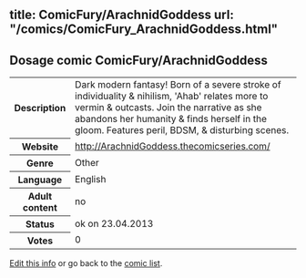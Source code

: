 title: ComicFury/ArachnidGoddess
url: "/comics/ComicFury_ArachnidGoddess.html"
---
Dosage comic ComicFury/ArachnidGoddess
-----------------------------------------

<table class="comicinfo">
<tr>
<th>Description</th><td>Dark modern fantasy! Born of a severe stroke of individuality &amp; nihilism, 'Ahab' relates more to vermin &amp; outcasts. Join the narrative as she abandons her humanity &amp; finds herself in the gloom. Features peril, BDSM, &amp; disturbing scenes.</td>
</tr>
<tr>
<th>Website</th><td><a href="http://ArachnidGoddess.thecomicseries.com/">http://ArachnidGoddess.thecomicseries.com/</a></td>
</tr>
<tr>
<th>Genre</th><td>Other</td>
</tr>
<tr>
<th>Language</th><td>English</td>
</tr>
<tr>
<th>Adult content</th><td>no</td>
</tr>
<tr>
<th>Status</th><td>ok on 23.04.2013</td>
</tr>
<tr>
<th>Votes</th><td>0</div></td>
</tr>
</table>

[Edit this info](/comics/ComicFury_ArachnidGoddess_edit.html) or go back to the [comic list](../comic-index.html).
